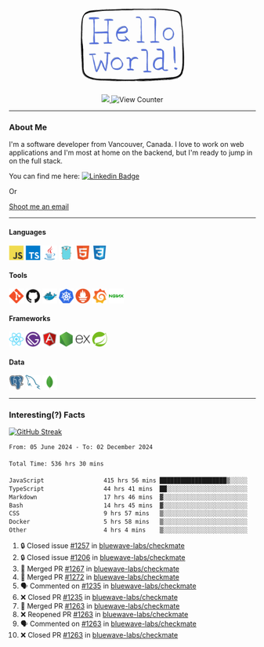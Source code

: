 <div align="center">
    <img src="./img/hello_world.webp" height="200px" width="">
    <div>
        <a href="https://www.linkedin.com/in/ajhollid">
            <img src="https://img.shields.io/badge/LinkedIn-blue"/>
        </a>
        <img src="https://komarev.com/ghpvc/?username=ajhollid&color=yellow" alt="View Counter">
    </div>
</div>

---

### About Me

I'm a software developer from Vancouver, Canada. I love to work on web applications and I'm most at home on the backend, but I'm ready to jump in on the full stack.

You can find me here: [![Linkedin Badge](https://img.shields.io/badge/-ajhollid-blue?style=flat&logo=Linkedin&logoColor=white)](https://www.linkedin.com/in/ajhollid)

Or

[Shoot me an email](mailto:ajhollid@gmail.com)

---

#### Languages

<div>
    <img src="./img/devicons/javascript-original.svg" width=30 height=30 alt="JavaScript">
    <img src="/img/devicons/typescript-original.svg" width=30 height=30 alt="TypeScript">
    <img src="./img/devicons/java-original.svg" width=30 height=30 alt="Java">
    <img src="./img/devicons/go-original.svg" width=30 height=30 alt="Golang">
    <img src="./img/devicons/html5-original.svg" width=30 height=30 alt="HTML 5">
    <img src="./img/devicons/css3-original.svg" width=30 height=30 alt="CSS 3">
</div>

#### Tools

<div>
    <img src="./img/devicons/git-original.svg" width=30 height=30 alt="Git">
    <img src="./img/devicons/github-original.svg" width=30 height=30 alt="Github">
    <img src="./img/devicons/docker-original.svg" width=30 
    height=30 alt="Docker">
    <img src="./img/devicons/kubernetes-original.svg" width=30 height=30 alt="K8">
    <img src="./img/devicons/prometheus-original.svg" width=30 height=30 alt="Prometheus">
    <img src="./img/devicons/grafana-original.svg" width=30 height=30 alt="Grafana">
    <img src="./img/devicons/nginx-original.svg" width=30 height=30 alt="Nginx">
</div>

#### Frameworks

<div>
    <img src="./img/devicons/react-original.svg" width=30 height=30 alt="React">
    <img src="./img/devicons/gatsby-original.svg" width=30 height=30 alt="Gatsby">
    <img src="./img/devicons/angularjs-original.svg" width=30 height=30 alt="AngularJS">
    <img src="./img/devicons/nodejs-original.svg" width=30 height=30 alt="NodeJS">
    <img src="./img/devicons/express-original.svg" width=30 height=30 alt="Express">
    <img src="./img/devicons/spring-original.svg" width=30 height=30 alt="Spring">
</div>

#### Data

<div>
    <img src="./img/devicons/postgresql-original.svg" width=30 height=30 alt="Postgresql">
    <img src="./img/devicons/mysql-original.svg" width=30 height=30 alt="Mysql">
    <img src="./img/devicons/mongodb-original.svg" width=30 height=30 alt="MongoDB">
</div>

---

### Interesting(?) Facts

[![GitHub Streak](http://github-readme-streak-stats.herokuapp.com?user=ajhollid)](https://git.io/streak-stats)

 <!--START_SECTION:waka-->

```txt
From: 05 June 2024 - To: 02 December 2024

Total Time: 536 hrs 30 mins

JavaScript                 415 hrs 56 mins ███████████████████▒░░░░░   76.94 %
TypeScript                 44 hrs 41 mins  ██░░░░░░░░░░░░░░░░░░░░░░░   08.27 %
Markdown                   17 hrs 46 mins  ▓░░░░░░░░░░░░░░░░░░░░░░░░   03.29 %
Bash                       14 hrs 45 mins  ▓░░░░░░░░░░░░░░░░░░░░░░░░   02.73 %
CSS                        9 hrs 57 mins   ▒░░░░░░░░░░░░░░░░░░░░░░░░   01.84 %
Docker                     5 hrs 58 mins   ▒░░░░░░░░░░░░░░░░░░░░░░░░   01.11 %
Other                      4 hrs 4 mins    ▒░░░░░░░░░░░░░░░░░░░░░░░░   00.75 %
```

<!--END_SECTION:waka-->


<!--START_SECTION:activity-->
1. 🔒 Closed issue [#1257](https://github.com/bluewave-labs/checkmate/issues/1257) in [bluewave-labs/checkmate](https://github.com/bluewave-labs/checkmate)
2. 🔒 Closed issue [#1206](https://github.com/bluewave-labs/checkmate/issues/1206) in [bluewave-labs/checkmate](https://github.com/bluewave-labs/checkmate)
3. 🎉 Merged PR [#1267](https://github.com/bluewave-labs/checkmate/pull/1267) in [bluewave-labs/checkmate](https://github.com/bluewave-labs/checkmate)
4. 🎉 Merged PR [#1272](https://github.com/bluewave-labs/checkmate/pull/1272) in [bluewave-labs/checkmate](https://github.com/bluewave-labs/checkmate)
5. 🗣 Commented on [#1235](https://github.com/bluewave-labs/checkmate/pull/1235#issuecomment-2515990514) in [bluewave-labs/checkmate](https://github.com/bluewave-labs/checkmate)
6. ❌ Closed PR [#1235](https://github.com/bluewave-labs/checkmate/pull/1235) in [bluewave-labs/checkmate](https://github.com/bluewave-labs/checkmate)
7. 🎉 Merged PR [#1263](https://github.com/bluewave-labs/checkmate/pull/1263) in [bluewave-labs/checkmate](https://github.com/bluewave-labs/checkmate)
8. ❌ Reopened PR [#1263](https://github.com/bluewave-labs/checkmate/pull/1263) in [bluewave-labs/checkmate](https://github.com/bluewave-labs/checkmate)
9. 🗣 Commented on [#1263](https://github.com/bluewave-labs/checkmate/pull/1263#issuecomment-2515976981) in [bluewave-labs/checkmate](https://github.com/bluewave-labs/checkmate)
10. ❌ Closed PR [#1263](https://github.com/bluewave-labs/checkmate/pull/1263) in [bluewave-labs/checkmate](https://github.com/bluewave-labs/checkmate)
<!--END_SECTION:activity-->
